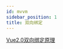 ```yaml
---
id: mvvm
sidebar_position: 1
title: 双向绑定
---
```


[Vue2.0双向绑定原理](https://www.jianshu.com/p/78b31df97b70)
